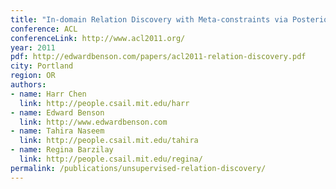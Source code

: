 ```yaml
---
title: "In-domain Relation Discovery with Meta-constraints via Posterior Regularization"
conference: ACL
conferenceLink: http://www.acl2011.org/
year: 2011
pdf: http://edwardbenson.com/papers/acl2011-relation-discovery.pdf
city: Portland
region: OR
authors:
- name: Harr Chen
  link: http://people.csail.mit.edu/harr
- name: Edward Benson
  link: http://www.edwardbenson.com
- name: Tahira Naseem
  link: http://people.csail.mit.edu/tahira
- name: Regina Barzilay
  link: http://people.csail.mit.edu/regina/
permalink: /publications/unsupervised-relation-discovery/
---
```

